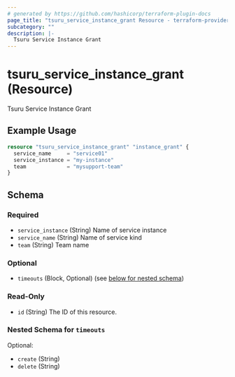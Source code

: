 ```yaml
---
# generated by https://github.com/hashicorp/terraform-plugin-docs
page_title: "tsuru_service_instance_grant Resource - terraform-provider-tsuru"
subcategory: ""
description: |-
  Tsuru Service Instance Grant
---
```


# tsuru_service_instance_grant (Resource)

Tsuru Service Instance Grant

## Example Usage

```terraform
resource "tsuru_service_instance_grant" "instance_grant" {
  service_name     = "service01"
  service_instance = "my-instance"
  team             = "mysupport-team"
}
```

<!-- schema generated by tfplugindocs -->
## Schema

### Required

- `service_instance` (String) Name of service instance
- `service_name` (String) Name of service kind
- `team` (String) Team name

### Optional

- `timeouts` (Block, Optional) (see [below for nested schema](#nestedblock--timeouts))

### Read-Only

- `id` (String) The ID of this resource.

<a id="nestedblock--timeouts"></a>
### Nested Schema for `timeouts`

Optional:

- `create` (String)
- `delete` (String)


